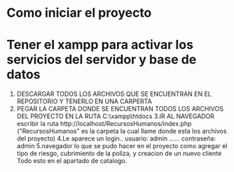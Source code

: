 # Como iniciar el proyecto
# Tener el xampp para activar los servicios del servidor y base de datos

1. DESCARGAR TODOS LOS ARCHIVOS QUE SE ENCUENTRAN EN EL REPOSITORIO Y TENERLO EN UNA CARPERTA
2. PEGAR LA CARPETA DONDE SE ENCUENTRAN TODOS LOS ARCHIVOS DEL PROYECTO EN LA RUTA C:\xampp\htdocs
3.IR AL NAVEGADOR escribir la ruta http://localhost/RecursosHumanos/index.php  ("RecursosHumanos" es la carpeta la cual llame donde esta los archivos del proyecto)
4.Le aparece un login.. usuario: admin ...... contraseña: admin
5.navegador lo que se pudo hacer en el proyecto como agregar el tipo de riesgo, cubrimiento de la poliza, y creacion de un nuevo cliente Todo esto en el apartado de catalogo.
